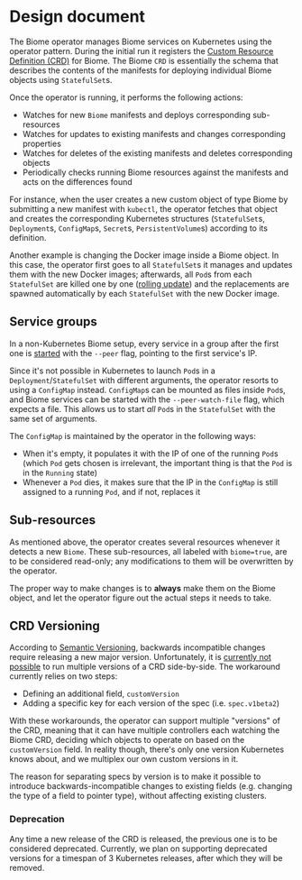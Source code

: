 # Design document

The Biome operator manages Biome services on Kubernetes using the operator
pattern. During the initial run it registers the [Custom Resource Definition
(CRD)][crd] for Biome. The Biome `CRD` is essentially the schema that
describes the contents of the manifests for deploying individual Biome objects
using `StatefulSet`s.

Once the operator is running, it performs the following actions:

* Watches for new `Biome` manifests and deploys corresponding sub-resources
* Watches for updates to existing manifests and changes corresponding properties
* Watches for deletes of the existing manifests and deletes corresponding
  objects
* Periodically checks running Biome resources against the manifests and acts
  on the differences found

For instance, when the user creates a new custom object of type Biome by
submitting a new manifest with `kubectl`, the operator fetches that object and
creates the corresponding Kubernetes structures (`StatefulSet`s, `Deployment`s,
`ConfigMap`s, `Secret`s, `PersistentVolume`s) according to its definition.

Another example is changing the Docker image inside a Biome object. In this
case, the operator first goes to all `StatefulSet`s it manages and updates them
with the new Docker images; afterwards, all `Pod`s from each `StatefulSet` are
killed one by one ([rolling update][rolling]) and the replacements are spawned
automatically by each `StatefulSet` with the new Docker image.

## Service groups

In a non-Kubernetes Biome setup, every service in a group after the first one
is [started][bio-sg] with the `--peer` flag, pointing to the first service's IP.

Since it's not possible in Kubernetes to launch `Pod`s in a
`Deployment`/`StatefulSet` with different arguments, the operator resorts to
using a `ConfigMap` instead.  `ConfigMap`s can be mounted as files inside
`Pod`s, and Biome services can be started with the `--peer-watch-file` flag,
which expects a file.  This allows us to start *all* `Pod`s in the `StatefulSet`
with the same set of arguments.

The `ConfigMap` is maintained by the operator in the following ways:

* When it's empty, it populates it with the IP of one of the running `Pod`s
(which `Pod` gets chosen is irrelevant, the important thing is that
the `Pod` is in the `Running` state)
* Whenever a `Pod` dies, it makes sure that the IP in the `ConfigMap` is still
assigned to a running `Pod`, and if not, replaces it

## Sub-resources

As mentioned above, the operator creates several resources whenever it detects a
new `Biome`. These sub-resources, all labeled with `biome=true`, are to be
considered read-only; any modifications to them will be overwritten by the
operator.

The proper way to make changes is to **always** make them on the Biome object,
and let the operator figure out the actual steps it needs to take.

## CRD Versioning

According to [Semantic Versioning][semver], backwards incompatible changes require
releasing a new major version. Unfortunately, it is [currently not
possible][crd-vers] to run multiple versions of a CRD side-by-side. The
workaround currently relies on two steps:

* Defining an additional field, `customVersion`
* Adding a specific key for each version of the spec (i.e. `spec.v1beta2`)

With these workarounds, the operator can support multiple "versions" of the CRD,
meaning that it can have multiple controllers each watching the Biome CRD,
deciding which objects to operate on based on the `customVersion` field. In
reality though, there's only one version Kubernetes knows about, and we
multiplex our own custom versions in it.

The reason for separating specs by version is to make it possible to introduce
backwards-incompatible changes to existing fields (e.g. changing the type of a
field to pointer type), without affecting existing clusters.

### Deprecation

Any time a new release of the CRD is released, the previous one is to be
considered deprecated. Currently, we plan on supporting deprecated versions for
a timespan of 3 Kubernetes releases, after which they will be removed.

[crd]: https://kubernetes.io/docs/concepts/api-extension/custom-resources/#customresourcedefinitions
[rolling]: https://kubernetes.io/docs/concepts/workloads/controllers/statefulset/#rolling-updates
[crd-vers]: https://github.com/kubernetes/kubernetes/pull/60113/
[semver]: https://semver.org/
[bio-sg]: https://www.habitat.sh/docs/using-biome/#service-groups
